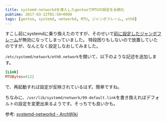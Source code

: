 ```yaml
---
title: systemd-networkdを導入したgentooでMTUの設定を永続化
pubtime: 2017-03-22T01:50+0900
tags: [gentoo, systemd, networkd, MTU, ジャンボフレーム, eth0]
---
```


すこし前にsystemdに乗り換えたのですが、そのせいで[前に設定したジャンボフレーム](/blog/2014/10/jumbo-frame-in-gentoo.html)が無効になってしまっていました。
特段困りもしないので放置していたのですが、なんとなく設定しなおしてみました。

`/etc/systemd/network/eth0.network`を開いて、以下のような記述を追加します。
``` ini
[Link]
MTUBytes=6122
```
で、再起動すれば設定が反映されているはず。簡単ですね。

ちなみに、`/usr/lib/systemd/network/99-default.link`を書き換えればデフォルトの設定を変更出来るようです。そっちでも良いかも。

参考: [systemd-networkd - ArchWiki](https://wiki.archlinuxjp.org/index.php/Systemd-networkd#network_.E3.83.95.E3.82.A1.E3.82.A4.E3.83.AB)

